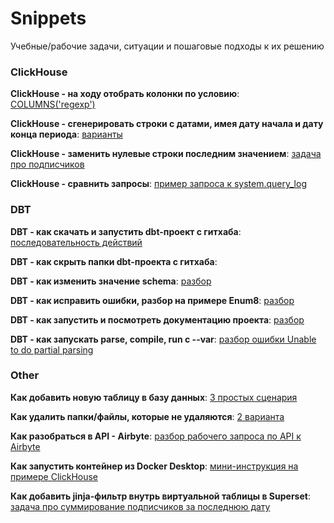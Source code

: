 # Snippets
Учебные/рабочие задачи, ситуации и пошаговые подходы к их решению

### ClickHouse

**ClickHouse - на ходу отобрать колонки по условию**: [COLUMNS('regexp')](https://github.com/Malakhova-Natalya/Snippets/blob/main/clickhouse/clickhouse_columns_regexp/README.md) 

**ClickHouse - сгенерировать строки с датами, имея дату начала и дату конца периода**: [варианты](https://github.com/Malakhova-Natalya/Snippets/blob/main/clickhouse/clickhouse_date_range/README.md) 

**ClickHouse - заменить нулевые строки последним значением**: [задача про подписчиков](https://github.com/Malakhova-Natalya/Snippets/blob/main/clickhouse/clickhouse_last_value/README.md) 

**ClickHouse - сравнить запросы**: [пример запроса к system.query_log](https://github.com/Malakhova-Natalya/Snippets/blob/main/clickhouse/clickhouse_system_query_log/README.md)

### DBT

**DBT - как скачать и запустить dbt-проект с гитхаба**: [последовательность действий](https://github.com/Malakhova-Natalya/Snippets/blob/main/dbt/start_dbt_project_from_github/README.md) 

**DBT - как скрыть папки dbt-проекта с гитхаба**:

**DBT - как изменить значение schema**: [разбор](https://github.com/Malakhova-Natalya/Snippets/tree/main/dbt/dbt_how_to_change_schema) 

**DBT - как исправить ошибки, разбор на примере Enum8**: [разбор](https://github.com/Malakhova-Natalya/Snippets/blob/main/dbt/dbt_error_Enum8/README.md) 

**DBT - как запустить и посмотреть документацию проекта**: [разбор](https://github.com/Malakhova-Natalya/Snippets/tree/main/dbt/dbt_docs)  

**DBT - как запускать parse, compile, run с --var**: [разбор ошибки Unable to do partial parsing](https://github.com/Malakhova-Natalya/Snippets/tree/main/dbt/dbt_parse_compile_run_with_vars)

### Other

**Как добавить новую таблицу в базу данных**: [3 простых сценария](https://github.com/Malakhova-Natalya/Snippets/blob/main/other/new_table/README.md) 

**Как удалить папки/файлы, которые не удаляются**: [2 варианта](https://github.com/Malakhova-Natalya/Snippets/blob/main/other/remove_file/README.md) 

**Как разобраться в API - Airbyte**: [разбор рабочего запроса по API к Airbyte](https://github.com/Malakhova-Natalya/Snippets/tree/main/other/API/Airbyte) 

**Как запустить контейнер из Docker Desktop**: [мини-инструкция на примере ClickHouse](https://github.com/Malakhova-Natalya/Snippets/blob/main/other/docker_desktop/README.md)

**Как добавить jinja-фильтр внутрь виртуальной таблицы в Superset**: [задача про суммирование подписчиков за последнюю дату](https://github.com/Malakhova-Natalya/Snippets/blob/main/other/superset/README.md)


